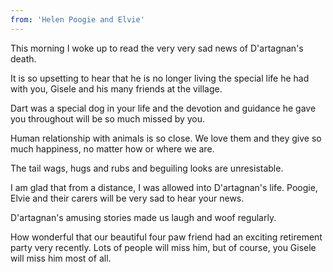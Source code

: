 ```yaml
---
from: 'Helen Poogie and Elvie'
---
```


This morning I woke up to read the very very sad news of D'artagnan's death.

It is so upsetting to hear that he is no longer living the special life he had with you, Gisele and his many friends at the village.

Dart was a special dog in your life and the devotion and guidance he gave you throughout will be so much missed by you.

Human relationship with animals is so close. We love them and they give so much happiness, no matter how or where we are.

The tail wags, hugs and rubs and beguiling looks are unresistable.

I am glad that from a distance, I was allowed into D'artagnan's life. Poogie, Elvie and their carers will be very sad to hear your news.

D'artagnan's amusing stories made us laugh and woof regularly.

How wonderful that our beautiful four paw friend had an exciting retirement party very recently. Lots of people will miss him, but of course, you Gisele will miss him most of all.  